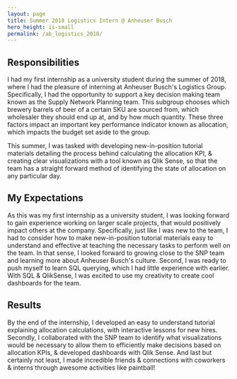 ```yaml
---
layout: page
title: Summer 2018 Logistics Intern @ Anheuser Busch
hero_height: is-small
permalink: /ab_logistics_2018/
---
```


## Responsibilities
I had my first internship as a university student during the summer of 2018, where I had the pleasure of interning at Anheuser Busch's Logistics Group. Specifically, I had the opportunity to support a key decision making team known as the Supply Network Planning team. This subgroup chooses which brewery barrels of beer of a certain SKU are sourced from, which wholesaler they should end up at, and by how much quantity. These three factors impact an important key performance indicator known as allocation, which impacts the budget set aside to the group.  
  
This summer, I was tasked with developing new-in-position tutorial materials detailing the process behind calculating the allocation KPI, & creating clear visualizations with a tool known as Qlik Sense, so that the team has a straight forward method of identifying the state of allocation on any particular day. 

## My Expectations
As this was my first internship as a university student, I was looking forward to gain experience working on larger scale projects, that would positively impact others at the company. Specifically, just like I was new to the team, I had to consider how to make new-in-position tutorial materials easy to understand and effective at teaching the necessary tasks to perform well on the team. In that sense, I looked forward to growing close to the SNP team and learning more about Anheuser Busch's culture. Second, I was ready to push myself to learn SQL querying, which I had little experience with earlier. With SQL & QlikSense, I was excited to use my creativity to create cool dashboards for the team.

## Results
By the end of the internship, I developed an easy to understand tutorial explaining allocation calculations, with interactive lessons for new hires. Secondly, I collaborated with the SNP team to identify what visualizations would be necessary to allow them to efficiently make decisions based on allocation KPIs, & developed dashboards with Qlik Sense. And last but certainly not least, I made incredible friends & connections with coworkers & interns through awesome activities like paintball!
